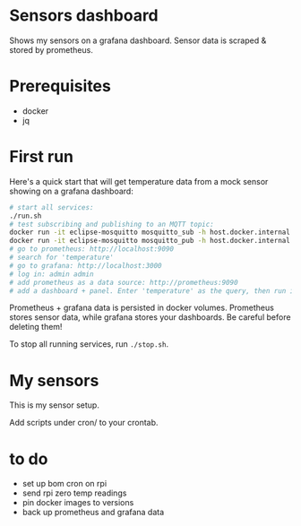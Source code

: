 # Sensors dashboard

Shows my sensors on a grafana dashboard. Sensor data is scraped & stored by
prometheus.

# Prerequisites
- docker
- jq

# First run
Here's a quick start that will get temperature data from a mock sensor showing
on a grafana dashboard:

```sh
# start all services:
./run.sh
# test subscribing and publishing to an MQTT topic:
docker run -it eclipse-mosquitto mosquitto_sub -h host.docker.internal -t 'wozsensors/lounge' -v
docker run -it eclipse-mosquitto mosquitto_pub -h host.docker.internal -t 'wozsensors/lounge' -m '{"temperature": 22.2}'
# go to prometheus: http://localhost:9090
# search for 'temperature'
# go to grafana: http://localhost:3000
# log in: admin admin
# add prometheus as a data source: http://prometheus:9090
# add a dashboard + panel. Enter 'temperature' as the query, then run it
```

Prometheus + grafana data is persisted in docker volumes. Prometheus stores
sensor data, while grafana stores your dashboards. Be careful before deleting
them!

To stop all running services, run `./stop.sh`.


# My sensors
This is my sensor setup.

Add scripts under cron/ to your crontab.


# to do
- set up bom cron on rpi
- send rpi zero temp readings
- pin docker images to versions
- back up prometheus and grafana data
